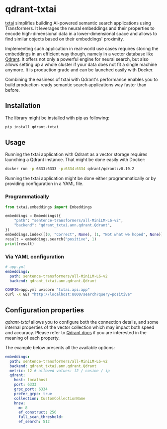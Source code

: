 # qdrant-txtai

[txtai](https://github.com/neuml/txtai) simplifies building AI-powered semantic 
search applications using Transformers. It leverages the neural embeddings and
their properties to encode high-dimensional data in a lower-dimensional space 
and allows to find similar objects based on their embeddings' proximity. 

Implementing such application in real-world use cases requires storing the
embeddings in an efficient way though, namely in a vector database like 
[Qdrant](https://qdrant.tech). It offers not only a powerful engine for neural
search, but also allows setting up a whole cluster if your data does not fit
a single machine anymore. It is production grade and can be launched easily
with Docker.

Combining the easiness of txtai with Qdrant's performance enables you to build
production-ready semantic search applications way faster than before.

## Installation

The library might be installed with pip as following:

```bash
pip install qdrant-txtai
```

## Usage

Running the txtai application with Qdrant as a vector storage requires launching
a Qdrant instance. That might be done easily with Docker:

```bash
docker run -p 6333:6333 -p:6334:6334 qdrant/qdrant:v0.10.2
```

Running the txtai application might be done either programmatically or by 
providing configuration in a YAML file.

### Programmatically

```python
from txtai.embeddings import Embeddings

embeddings = Embeddings({
    "path": "sentence-transformers/all-MiniLM-L6-v2",
    "backend": "qdrant_txtai.ann.qdrant.Qdrant",
})
embeddings.index([(0, "Correct", None), (1, "Not what we hoped", None)])
result = embeddings.search("positive", 1)
print(result)
```

### Via YAML configuration

```yaml
# app.yml
embeddings:
  path: sentence-transformers/all-MiniLM-L6-v2
  backend: qdrant_txtai.ann.qdrant.Qdrant
```

```bash
CONFIG=app.yml uvicorn "txtai.api:app"
curl -X GET "http://localhost:8000/search?query=positive"
```

## Configuration properties

*qdrant-txtai* allows you to configure both the connection details, and some 
internal properties of the vector collection which may impact both speed and
accuracy. Please refer to [Qdrant docs](https://qdrant.github.io/qdrant/redoc/index.html#tag/collections/operation/create_collection)
if you are interested in the meaning of each property.

The example below presents all the available options:

```yaml
embeddings:
  path: sentence-transformers/all-MiniLM-L6-v2
  backend: qdrant_txtai.ann.qdrant.Qdrant
  metric: l2 # allowed values: l2 / cosine / ip
  qdrant:
    host: localhost
    port: 6333
    grpc_port: 6334
    prefer_grpc: true
    collection: CustomCollectionName
    hnsw:
      m: 8
      ef_construct: 256
      full_scan_threshold:
      ef_search: 512
```
